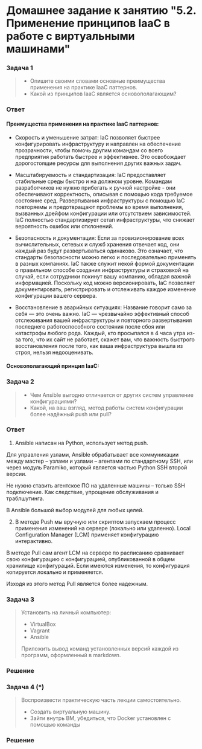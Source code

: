 # Домашнее задание к занятию "5.2. Применение принципов IaaC в работе с виртуальными машинами"
### Задача 1
> * Опишите своими словами основные преимущества применения на практике IaaC паттернов.
> * Какой из принципов IaaC является основополагающим?

### Ответ
#### Преимущества применения на практике IaaC паттернов:
* Скорость и уменьшение затрат: 
IaC позволяет быстрее конфигурировать инфраструктуру и направлен на обеспечение прозрачности, чтобы помочь другим командам со всего предприятия работать быстрее и 
эффективнее. Это освобождает дорогостоящие ресурсы для выполнения других важных задач.

* Масштабируемость и стандартизация: IaC предоставляет стабильные среды быстро и на должном уровне. Командам разработчиков не нужно прибегать к ручной настройке - 
они обеспечивают корректность, описывая с помощью кода требуемое состояние сред. Развертывания инфраструктуры с помощью IaC повторяемы и предотвращают проблемы во 
время выполнения, вызванных дрейфом конфигурации или отсутствием зависимостей. IaC полностью стандартизирует сетап инфраструктуры, что снижает вероятность ошибок 
или отклонений.

* Безопасность и документация: Если за провизионирование всех вычислительных, сетевых и служб хранения отвечает код, они каждый раз будут развертываться одинаково. 
Это означает, что стандарты безопасности можно легко и последовательно применять в разных компаниях. IaC также служит некой формой документации о правильном способе 
создания инфраструктуры и страховкой на случай, если сотрудники покинут вашу компанию, обладая важной информацией. Поскольку код можно версионировать, IaC позволяет 
документировать, регистрировать и отслеживать каждое изменение конфигурации вашего сервера.

* Восстановление в аварийных ситуациях: Название говорит само за себя — это очень важно. IaC — чрезвычайно эффективный способ отслеживания вашей инфраструктуры и 
повторного развертывания последнего работоспособного состояния после сбоя или катастрофы любого рода. Каждый, кто просыпался в 4 часа утра из-за того, что их сайт 
не работает, скажет вам, что важность быстрого восстановления после того, как ваша инфраструктура вышла из строя, нельзя недооценивать.

#### Основополагающий принцип IaaC:


### Задача 2
> * Чем Ansible выгодно отличается от других систем управление конфигурациями?
> * Какой, на ваш взгляд, метод работы систем конфигурации более надёжный push или pull?

### Ответ

1. Ansible написан на Python, использует метод push. 

Для управления узлами, Ansible обрабатывает все коммуникации между мастер – узлами и узлами – агентами по стандартному SSH, или через модуль Paramiko, 
который является частью Python SSH второй версии.

Не нужно ставить агентское ПО на удаленные машины – только SSH подключение. Как следствие, упрощение обслуживания и траблшутинга.

В Ansible большой выбор модулей для любых целей.

2. В методе Push мы вручную или скриптом запускаем процесс применения изменений на сервере (локально или удаленно). 
Local Configuration Manager (LCM) применяет конфигурацию интерактивно.

В методе Pull сам агент LCM на сервере по расписанию сравнивает свою конфигурацию с конфигурацией, опубликованной в общем хранилище конфигураций. 
Если имеются изменения, то конфигурация копируется локально и применяется.

Изходя из этого метод Pull является более надежным.

### Задача 3
> Установить на личный компьютер:
> * VirtualBox
> * Vagrant
> * Ansible
> 
> Приложить вывод команд установленных версий каждой из программ, оформленный в markdown.

### Решение 

### Задача 4 (*)
> Воспроизвести практическую часть лекции самостоятельно.
> * Создать виртуальную машину.
> * Зайти внутрь ВМ, убедиться, что Docker установлен с помощью команды

### Решение 
